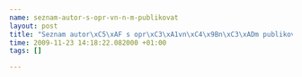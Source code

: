 ```yaml
--- 
name: seznam-autor-s-opr-vn-n-m-publikovat
layout: post
title: "Seznam autor\xC5\xAF s opr\xC3\xA1vn\xC4\x9Bn\xC3\xADm publikovat"
time: 2009-11-23 14:18:22.082000 +01:00
tags: []

---
```

